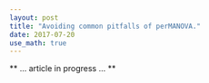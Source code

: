 ```yaml
---
layout: post
title: "Avoiding common pitfalls of perMANOVA."
date: 2017-07-20
use_math: true
---
```




** ... article in progress ... **



